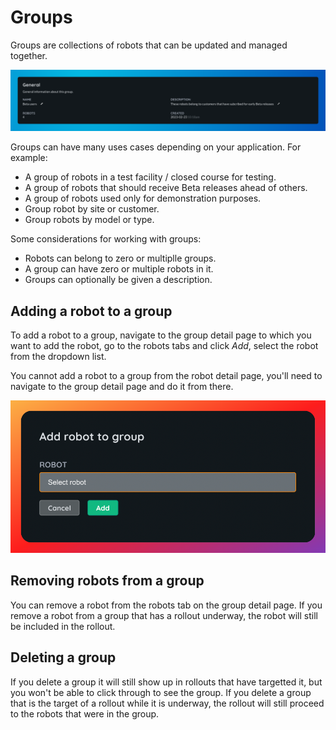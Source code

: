 # Groups

Groups are collections of robots that can be updated and managed together.

![Group details.](../imgs/groups.png)

Groups can have many uses cases depending on your application. For example:
- A group of robots in a test facility / closed course for testing.
- A group of robots that should receive Beta releases ahead of others.
- A group of robots used only for demonstration purposes.
- Group robot by site or customer.
- Group robots by model or type.

Some considerations for working with groups:
- Robots can belong to zero or multiplle groups.
- A group can have zero or multiple robots in it.
- Groups can optionally be given a description.

## Adding a robot to a group

To add a robot to a group, navigate to the group detail page to which you want to add the robot, go to the robots tabs and click _Add_, select the robot from the dropdown list.

You cannot add a robot to a group from the robot detail page, you'll need to navigate to the group detail page and do it from there.

![Adding a robot to a group.](../imgs/group-add-robot.png)


## Removing robots from a group

You can remove a robot from the robots tab on the group detail page. If you remove a robot from a group that has a rollout underway, the robot will still be included in the rollout.

## Deleting a group

If you delete a group it will still show up in rollouts that have targetted it, but you won't be able to click through to see the group. If you delete a group that is the target of a rollout while it is underway, the rollout will still proceed to the robots that were in the group.